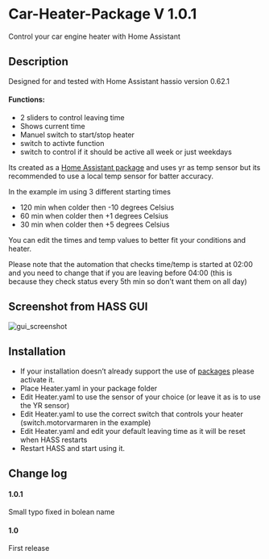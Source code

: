 # Car-Heater-Package V 1.0.1
Control your car engine heater with Home Assistant

## Description
Designed for and tested with Home Assistant hassio version 0.62.1

 #### Functions:
- 2 sliders to control leaving time
- Shows current time
- Manuel switch to start/stop heater
- switch to activte function
- switch to control if it should be active all week or just weekdays

Its created as a [Home Assistant package](https://home-assistant.io/docs/configuration/packages/) and uses yr as temp sensor but its recommended to use a local temp sensor for batter accuracy.


In the example im using 3 different starting times
- 120 min when colder then -10 degrees Celsius
- 60 min when colder then +1 degrees Celsius
- 30 min when colder then +5 degrees Celsius

You can edit the times and temp values to better fit your conditions and heater.

Please note that the automation that checks time/temp is started at 02:00 and you need to change that if you are leaving before 04:00 (this is because they check status every 5th min so don’t want them on all day)


## Screenshot from HASS GUI
![gui_screenshot](https://github.com/Gnaget2/Car-Heater-Package/blob/master/Images/GUI_Screenshot.jpg)

## Installation
- If your installation doesn’t already support the use of [packages](https://home-assistant.io/docs/configuration/packages/) please activate it.
- Place Heater.yaml in your package folder
- Edit Heater.yaml to use the sensor of your choice (or leave it as is to use the YR sensor)
- Edit Heater.yaml to use the correct  switch that controls your heater (switch.motorvarmaren in the example)
- Edit Heater.yaml and edit your default leaving time as it will be reset when HASS restarts
- Restart HASS and start using it.

## Change log

#### 1.0.1
Small typo fixed in bolean name

#### 1.0
First release
